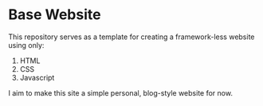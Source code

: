 # Base Website
This repository serves as a template for creating a framework-less website using only:
1. HTML
2. CSS
3. Javascript

I aim to make this site a simple personal, blog-style website for now.